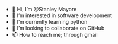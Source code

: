 - 👋 Hi, I’m @Stanley Mayore
- 👀 I’m interested in software development
- 🌱 I’m currently learning python
- 💞️ I’m looking to collaborate on GitHub
- 📫 How to reach me; through gmail

<!---
Stanley Mayore is a ✨ special ✨ repository because its `README.md` (this file) appears on your GitHub profile.
You can click the Preview link to take a look at your changes.
--->
